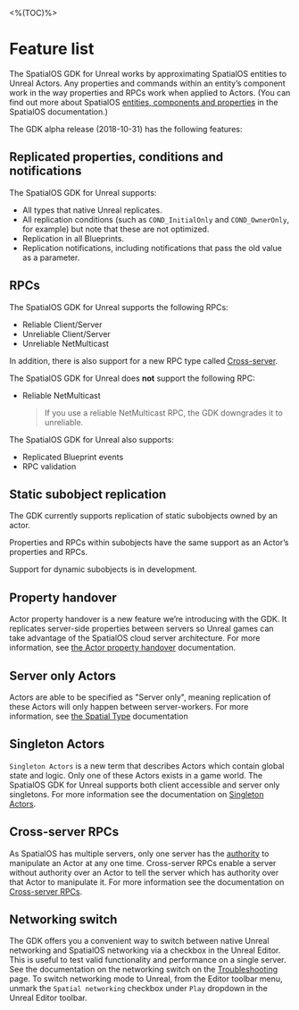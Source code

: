 <%(TOC)%>
# Feature list

The SpatialOS GDK for Unreal works by approximating SpatialOS entities to Unreal Actors. Any properties and commands within an entity’s component work in the way properties and RPCs work when applied to Actors. (You can find out more about SpatialOS [entities, components and properties](https://docs.improbable.io/reference/latest/shared/concepts/entities) in the SpatialOS documentation.)

The GDK alpha release (2018-10-31) has the following features:

## Replicated properties, conditions and notifications
The SpatialOS GDK for Unreal supports:

* All types that native Unreal replicates.
* All replication conditions (such as `COND_InitialOnly` and `COND_OwnerOnly`, for example) but note that these are not optimized.
* Replication in all Blueprints.
* Replication notifications, including notifications that pass the old value as a parameter.

## RPCs

The SpatialOS GDK for Unreal supports the following RPCs:

* Reliable Client/Server
* Unreliable Client/Server
* Unreliable NetMulticast

In addition, there is also support for a new RPC type called [Cross-server]({{urlRoot}}/features#cross-server-rpcs).

The SpatialOS GDK for Unreal does **not** support the following RPC:

* Reliable NetMulticast
    > If you use a reliable NetMulticast RPC, the GDK downgrades it to unreliable.

The SpatialOS GDK for Unreal also supports:

* Replicated Blueprint events
* RPC validation

## Static subobject replication

The GDK currently supports replication of static subobjects owned by an actor. 

Properties and RPCs within subobjects have the same support as an Actor’s properties and RPCs.

Support for dynamic subobjects is in development.

## Property handover

Actor property handover is a new feature we’re introducing with the GDK. It replicates server-side properties between servers so Unreal games can take advantage of the SpatialOS cloud server architecture. For more information, see [the Actor property handover]({{urlRoot}}/content/handover-between-server-workers) documentation.

## Server only Actors

Actors are able to be specified as "Server only", meaning replication of these Actors will only happen between server-workers. For more information, see [the Spatial Type]({{urlRoot}}/content/spatial-type#spatialtype-descriptors) documentation

## Singleton Actors

`Singleton Actors` is a new term that describes Actors which contain global state and logic. Only one of these Actors exists in a game world. The SpatialOS GDK for Unreal supports both client accessible and server only singletons. For more information see the documentation on [Singleton Actors]({{urlRoot}}/content/singleton-actors).

## Cross-server RPCs

As SpatialOS has multiple servers, only one server has the [authority]({{urlRoot}}/content/glossary#authority) to manipulate an Actor at any one time. Cross-server RPCs enable a server without authority over an Actor to tell the server which has authority over that Actor to manipulate it. For more information see the documentation on [Cross-server RPCs]({{urlRoot}}/content/cross-server-rpcs).

## Networking switch

The GDK offers you a convenient way to switch between native Unreal networking and SpatialOS networking via a checkbox in the Unreal Editor. This is useful to test valid functionality and performance on a single server. See the documentation on the networking switch on the [Troubleshooting]({{urlRoot}}/content/troubleshooting) page. To switch networking mode to Unreal, from the Editor toolbar menu, unmark the `Spatial networking` checkbox under `Play` dropdown in the Unreal Editor toolbar.
